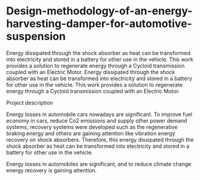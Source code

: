 # Design-methodology-of-an-energy-harvesting-damper-for-automotive-suspension

Energy dissipated through the shock absorber as heat can be transformed into electricity and stored in a battery for other use in the vehicle. This work provides a solution to regenerate energy through a Cycloid transmission coupled with an Electric Motor. 
Energy dissipated through the shock absorber as heat can be transformed into electricity and stored in a battery for other use in the vehicle. This work provides a solution to regenerate energy through a Cycloid transmission coupled with an Electric Motor. 

Project description 


Energy losses in automobile cars nowadays are significant. To improve fuel economy in cars, reduce Co2 emissions and supply other power demand systems, recovery systems were developed such as the regenerative braking energy and others are gaining attention like vibration energy recovery on shock absorbers. Therefore, this energy dissipated through the shock absorber as heat can be transformed into electricity and stored in a battery for other use in the vehicle. 


Energy losses in automobiles are significant, and to reduce climate change energy recovery is gaining attention.



